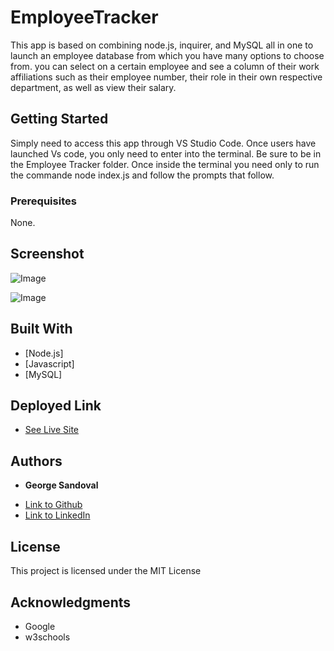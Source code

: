 # EmployeeTracker

This app is based on combining node.js, inquirer, and MySQL all in one to launch an employee database from which you have many options to choose from. you can select on a certain employee and see a column of their work affiliations such as their employee number, their role in their own respective department, as well as view their salary. 

## Getting Started

Simply need to access this app through VS Studio Code. Once users have launched Vs code, you only need to enter into the terminal. Be sure to be in the Employee Tracker folder. Once inside the terminal you need only to run the commande node index.js and follow the prompts that follow. 

### Prerequisites

None.

## Screenshot

![Image](jobtitletable.png)


![Image](employeetable.png)



## Built With
* [Node.js]
* [Javascript]
* [MySQL]

## Deployed Link

* [See Live Site](https://gsandoval09.github.io/EmployeeTracker/)


## Authors

* **George Sandoval** 

- [Link to Github](https://github.com/gsandoval09)
- [Link to LinkedIn](www.linkedin.com/in/george-sandoval-4467641b3)



## License

This project is licensed under the MIT License 

## Acknowledgments

* Google
* w3schools



